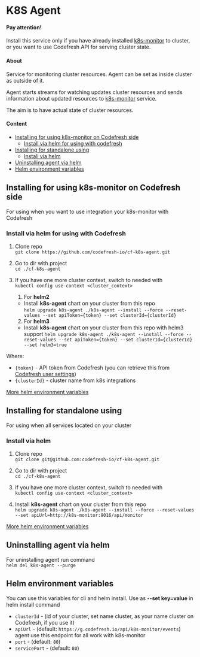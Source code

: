 # K8S Agent
#### Pay attention! 
Install this service only if you have already installed [k8s-monitor](https://github.com/codefresh-io/cf-k8s-monitor) to cluster, or you want to use Codefresh API  for serving cluster state.

#### About
Service for monitoring cluster resources. Agent can be set as inside cluster as outside of it.

Agent starts streams for watching updates cluster resources and sends information about updated resources to [k8s-monitor](https://github.com/codefresh-io/cf-k8s-monitor) service.

The aim is to have actual state of cluster resources.

#### Content

* [Installing for using k8s-monitor on Codefresh side](#installing-for-using-k8s-monitor-on-codefresh-side)
  * [Install via helm for using with codefresh](#install-via-helm-for-using-with-codefresh)
* [Installing for standalone using](#installing-for-standalone-using)
  * [Install via helm](#install-via-helm)
* [Uninstalling agent via helm](#uninstalling-agent-via-helm)
* [Helm environment variables](#helm-environment-variables)

## Installing for using k8s-monitor on Codefresh side

For using when you want to use integration your k8s-monitor with Codefresh 

### Install via helm for using with Codefresh

1) Clone repo  
`git clone https://github.com/codefresh-io/cf-k8s-agent.git`

2) Go to dir with project  
`cd ./cf-k8s-agent` 

3) If you have one more cluster context, switch to needed with  
`kubectl config use-context <cluster_context>`  

   1) For **helm2**
   - Install **k8s-agent** chart on your cluster from this repo  
`helm upgrade k8s-agent ./k8s-agent --install --force --reset-values --set apiToken={token} --set clusterId={clusterId}`
   2) For **helm3**
   - Install **k8s-agent** chart on your cluster from this repo with helm3 support
`helm upgrade k8s-agent ./k8s-agent --install --force --reset-values --set apiToken={token} --set clusterId={clusterId} --set helm3=true`

Where: 
- `{token}` - API token from Codefresh (you can retrieve this from [Codefresh user settings](https://g.codefresh.io/user/settings))
- `{clusterId}` - cluster name from k8s integrations

[More helm environment variables](#helm-environment-variables)   
    
## Installing for standalone using

For using when all services located on your cluster

### Install via helm

1) Clone repo  
`git clone git@github.com:codefresh-io/cf-k8s-agent.git`

2) Go to dir with project  
`cd ./cf-k8s-agent` 

3) If you have one more cluster context, switch to needed with  
`kubectl config use-context <cluster_context>`  

4) Install **k8s-agent** chart on your cluster from this repo  
`helm upgrade k8s-agent ./k8s-agent --install --force --reset-values --set apiUrl=http://k8s-monitor:9016/api/monitor`

[More helm environment variables](#helm-environment-variables)  

## Uninstalling agent via helm 
For uninstalling agent run command  
`helm del k8s-agent --purge`


## Helm environment variables
You can use this variables for cli and helm install. Use as **--set key=value** in helm install command
* `clusterId` - (id of your cluster, set name cluster, as your name cluster on Codefresh, if you use it)
* `apiUrl` - (default: `https://g.codefresh.io/api/k8s-monitor/events`) agent use this endpoint for all work with k8s-monitor 
* `port` - (default: `80`)
* `servicePort` - (default: `80`)

